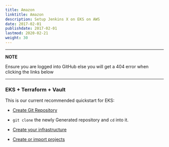 ```yaml
---
title: Amazon
linktitle: Amazon
description: Setup Jenkins X on EKS on AWS
date: 2017-02-01
publishdate: 2017-02-01
lastmod: 2020-02-21
weight: 30
---
```


---
**NOTE**

Ensure you are logged into GitHub else you will get a 404 error when clicking the links below

---

### EKS + Terraform + Vault
This is our current recommended quickstart for EKS:

*  <a href="https://github.com/jx3-gitops-repositories/jx3-eks-terraform-vault/generate" target="github" class="btn bg-primary text-light">Create Git Repository</a> 

* `git clone` the newly Generated repository and `cd` into it.

*  <a href="https://github.com/jx3-gitops-repositories/jx3-eks-terraform-vault/blob/master/bin/README.md" 
    target="github" class="btn bg-primary text-light" 
    title="use your new git repository to create your cloud infrastructure and install Jenkins X">
    Create your infrastructure
  </a> 

*  <a href="/docs/v3/create-project/" class="btn bg-primary text-light">Create or import projects</a>
